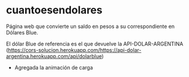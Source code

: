# cuantoesendolares

Página web que convierte un saldo en pesos a su correspondiente en Dólares Blue. 

El dólar Blue de referencia es el que devuelve la API-DOLAR-ARGENTINA (https://cors-solucion.herokuapp.com/https://api-dolar-argentina.herokuapp.com/api/dolarblue)

- Agregada la animación de carga